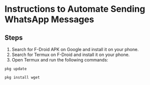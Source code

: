 # Instructions to Automate Sending WhatsApp Messages 

## Steps
1. Search for F-Droid APK on Google and install it on your phone.
2. Search for Termux on F-Droid and install it on your phone.
3. Open Termux and run the following commands:
```
pkg update 
```
```
pkg install wget
```

